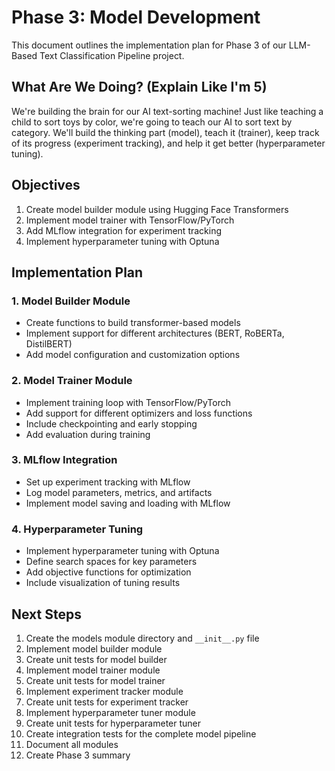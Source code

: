 # Phase 3: Model Development

This document outlines the implementation plan for Phase 3 of our LLM-Based Text Classification Pipeline project.

## What Are We Doing? (Explain Like I'm 5)

We're building the brain for our AI text-sorting machine! Just like teaching a child to sort toys by color, we're going to teach our AI to sort text by category. We'll build the thinking part (model), teach it (trainer), keep track of its progress (experiment tracking), and help it get better (hyperparameter tuning).

## Objectives

1. Create model builder module using Hugging Face Transformers
2. Implement model trainer with TensorFlow/PyTorch
3. Add MLflow integration for experiment tracking
4. Implement hyperparameter tuning with Optuna

## Implementation Plan

### 1. Model Builder Module
- Create functions to build transformer-based models
- Implement support for different architectures (BERT, RoBERTa, DistilBERT)
- Add model configuration and customization options

### 2. Model Trainer Module
- Implement training loop with TensorFlow/PyTorch
- Add support for different optimizers and loss functions
- Include checkpointing and early stopping
- Add evaluation during training

### 3. MLflow Integration
- Set up experiment tracking with MLflow
- Log model parameters, metrics, and artifacts
- Implement model saving and loading with MLflow

### 4. Hyperparameter Tuning
- Implement hyperparameter tuning with Optuna
- Define search spaces for key parameters
- Add objective functions for optimization
- Include visualization of tuning results

## Next Steps

1. Create the models module directory and `__init__.py` file
2. Implement model builder module
3. Create unit tests for model builder
4. Implement model trainer module
5. Create unit tests for model trainer
6. Implement experiment tracker module
7. Create unit tests for experiment tracker
8. Implement hyperparameter tuner module
9. Create unit tests for hyperparameter tuner
10. Create integration tests for the complete model pipeline
11. Document all modules
12. Create Phase 3 summary